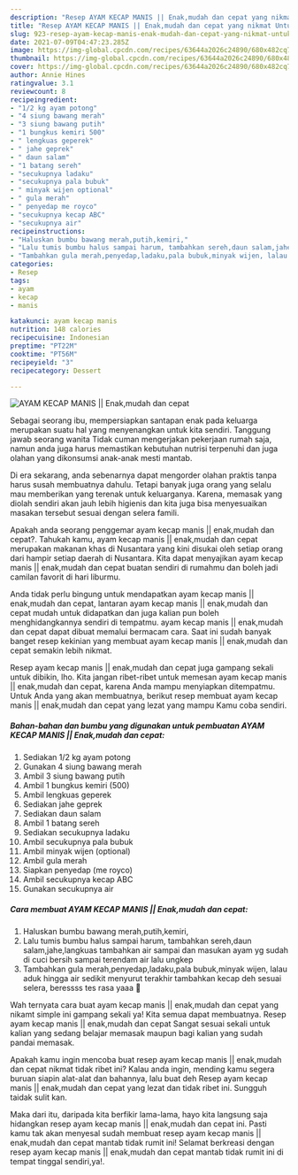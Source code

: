 ```yaml
---
description: "Resep AYAM KECAP MANIS || Enak,mudah dan cepat yang nikmat Untuk Jualan"
title: "Resep AYAM KECAP MANIS || Enak,mudah dan cepat yang nikmat Untuk Jualan"
slug: 923-resep-ayam-kecap-manis-enak-mudah-dan-cepat-yang-nikmat-untuk-jualan
date: 2021-07-09T04:47:23.285Z
image: https://img-global.cpcdn.com/recipes/63644a2026c24890/680x482cq70/ayam-kecap-manis-enakmudah-dan-cepat-foto-resep-utama.jpg
thumbnail: https://img-global.cpcdn.com/recipes/63644a2026c24890/680x482cq70/ayam-kecap-manis-enakmudah-dan-cepat-foto-resep-utama.jpg
cover: https://img-global.cpcdn.com/recipes/63644a2026c24890/680x482cq70/ayam-kecap-manis-enakmudah-dan-cepat-foto-resep-utama.jpg
author: Annie Hines
ratingvalue: 3.1
reviewcount: 8
recipeingredient:
- "1/2 kg ayam potong"
- "4 siung bawang merah"
- "3 siung bawang putih"
- "1 bungkus kemiri 500"
- " lengkuas geperek"
- " jahe geprek"
- " daun salam"
- "1 batang sereh"
- "secukupnya ladaku"
- "secukupnya pala bubuk"
- " minyak wijen optional"
- " gula merah"
- " penyedap me royco"
- "secukupnya kecap ABC"
- "secukupnya air"
recipeinstructions:
- "Haluskan bumbu bawang merah,putih,kemiri,"
- "Lalu tumis bumbu halus sampai harum, tambahkan sereh,daun salam,jahe,langkuas tambahkan air sampai dan masukan ayam yg sudah di cuci bersih sampai terendam air lalu ungkep"
- "Tambahkan gula merah,penyedap,ladaku,pala bubuk,minyak wijen, lalau aduk hingga air sedikit menyurut terakhir tambahkan kecap deh sesuai selera, beressss tes rasa yaaa 🤗"
categories:
- Resep
tags:
- ayam
- kecap
- manis

katakunci: ayam kecap manis 
nutrition: 148 calories
recipecuisine: Indonesian
preptime: "PT22M"
cooktime: "PT56M"
recipeyield: "3"
recipecategory: Dessert

---
```



![AYAM KECAP MANIS || Enak,mudah dan cepat](https://img-global.cpcdn.com/recipes/63644a2026c24890/680x482cq70/ayam-kecap-manis-enakmudah-dan-cepat-foto-resep-utama.jpg)

Sebagai seorang ibu, mempersiapkan santapan enak pada keluarga merupakan suatu hal yang menyenangkan untuk kita sendiri. Tanggung jawab seorang  wanita Tidak cuman mengerjakan pekerjaan rumah saja, namun anda juga harus memastikan kebutuhan nutrisi terpenuhi dan juga olahan yang dikonsumsi anak-anak mesti mantab.

Di era  sekarang, anda sebenarnya dapat mengorder olahan praktis tanpa harus susah membuatnya dahulu. Tetapi banyak juga orang yang selalu mau memberikan yang terenak untuk keluarganya. Karena, memasak yang diolah sendiri akan jauh lebih higienis dan kita juga bisa menyesuaikan masakan tersebut sesuai dengan selera famili. 



Apakah anda seorang penggemar ayam kecap manis || enak,mudah dan cepat?. Tahukah kamu, ayam kecap manis || enak,mudah dan cepat merupakan makanan khas di Nusantara yang kini disukai oleh setiap orang dari hampir setiap daerah di Nusantara. Kita dapat menyajikan ayam kecap manis || enak,mudah dan cepat buatan sendiri di rumahmu dan boleh jadi camilan favorit di hari liburmu.

Anda tidak perlu bingung untuk mendapatkan ayam kecap manis || enak,mudah dan cepat, lantaran ayam kecap manis || enak,mudah dan cepat mudah untuk didapatkan dan juga kalian pun boleh menghidangkannya sendiri di tempatmu. ayam kecap manis || enak,mudah dan cepat dapat dibuat memalui bermacam cara. Saat ini sudah banyak banget resep kekinian yang membuat ayam kecap manis || enak,mudah dan cepat semakin lebih nikmat.

Resep ayam kecap manis || enak,mudah dan cepat juga gampang sekali untuk dibikin, lho. Kita jangan ribet-ribet untuk memesan ayam kecap manis || enak,mudah dan cepat, karena Anda mampu menyiapkan ditempatmu. Untuk Anda yang akan membuatnya, berikut resep membuat ayam kecap manis || enak,mudah dan cepat yang lezat yang mampu Kamu coba sendiri.

<!--inarticleads1-->

##### Bahan-bahan dan bumbu yang digunakan untuk pembuatan AYAM KECAP MANIS || Enak,mudah dan cepat:

1. Sediakan 1/2 kg ayam potong
1. Gunakan 4 siung bawang merah
1. Ambil 3 siung bawang putih
1. Ambil 1 bungkus kemiri (500)
1. Ambil  lengkuas geperek
1. Sediakan  jahe geprek
1. Sediakan  daun salam
1. Ambil 1 batang sereh
1. Sediakan secukupnya ladaku
1. Ambil secukupnya pala bubuk
1. Ambil  minyak wijen (optional)
1. Ambil  gula merah
1. Siapkan  penyedap (me royco)
1. Ambil secukupnya kecap ABC
1. Gunakan secukupnya air




<!--inarticleads2-->

##### Cara membuat AYAM KECAP MANIS || Enak,mudah dan cepat:

1. Haluskan bumbu bawang merah,putih,kemiri,
1. Lalu tumis bumbu halus sampai harum, tambahkan sereh,daun salam,jahe,langkuas tambahkan air sampai dan masukan ayam yg sudah di cuci bersih sampai terendam air lalu ungkep
1. Tambahkan gula merah,penyedap,ladaku,pala bubuk,minyak wijen, lalau aduk hingga air sedikit menyurut terakhir tambahkan kecap deh sesuai selera, beressss tes rasa yaaa 🤗




Wah ternyata cara buat ayam kecap manis || enak,mudah dan cepat yang nikamt simple ini gampang sekali ya! Kita semua dapat membuatnya. Resep ayam kecap manis || enak,mudah dan cepat Sangat sesuai sekali untuk kalian yang sedang belajar memasak maupun bagi kalian yang sudah pandai memasak.

Apakah kamu ingin mencoba buat resep ayam kecap manis || enak,mudah dan cepat nikmat tidak ribet ini? Kalau anda ingin, mending kamu segera buruan siapin alat-alat dan bahannya, lalu buat deh Resep ayam kecap manis || enak,mudah dan cepat yang lezat dan tidak ribet ini. Sungguh taidak sulit kan. 

Maka dari itu, daripada kita berfikir lama-lama, hayo kita langsung saja hidangkan resep ayam kecap manis || enak,mudah dan cepat ini. Pasti kamu tak akan menyesal sudah membuat resep ayam kecap manis || enak,mudah dan cepat mantab tidak rumit ini! Selamat berkreasi dengan resep ayam kecap manis || enak,mudah dan cepat mantab tidak rumit ini di tempat tinggal sendiri,ya!.

